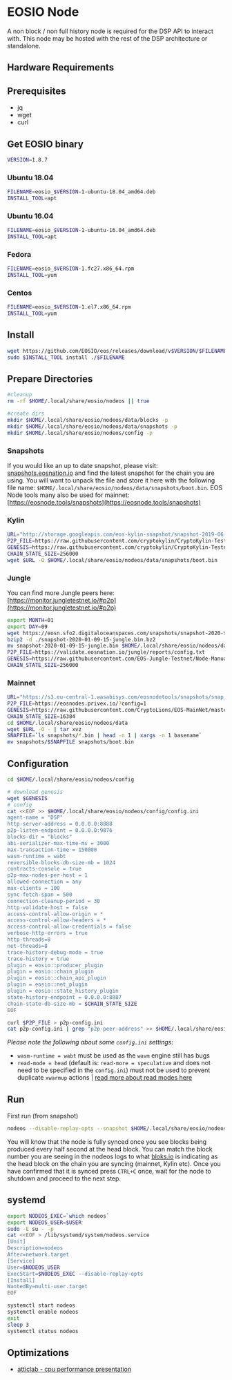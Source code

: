 EOSIO Node
==========

A non block / non full history node is required for the DSP API to interact with.  This node may be hosted with the rest of the DSP architecture or standalone.

## Hardware Requirements
## Prerequisites

- jq
- wget
- curl

## Get EOSIO binary

```bash
VERSION=1.8.7
```

### Ubuntu 18.04
```bash
FILENAME=eosio_$VERSION-1-ubuntu-18.04_amd64.deb
INSTALL_TOOL=apt
```

### Ubuntu 16.04
```bash
FILENAME=eosio_$VERSION-1-ubuntu-16.04_amd64.deb
INSTALL_TOOL=apt
```

### Fedora
```bash
FILENAME=eosio_$VERSION-1.fc27.x86_64.rpm
INSTALL_TOOL=yum
```

### Centos
```bash
FILENAME=eosio_$VERSION-1.el7.x86_64.rpm
INSTALL_TOOL=yum
```

## Install
```bash
wget https://github.com/EOSIO/eos/releases/download/v$VERSION/$FILENAME
sudo $INSTALL_TOOL install ./$FILENAME
```

## Prepare Directories
```bash
#cleanup
rm -rf $HOME/.local/share/eosio/nodeos || true

#create dirs
mkdir $HOME/.local/share/eosio/nodeos/data/blocks -p
mkdir $HOME/.local/share/eosio/nodeos/data/snapshots -p
mkdir $HOME/.local/share/eosio/nodeos/config -p
```

### Snapshots
If you would like an up to date snapshot, please visit: [snapshots.eosnation.io](https://snapshots.eosnation.io/) and find the latest snapshot for the chain you are using.  You will want to unpack the file and store it here with the following file name: `$HOME/.local/share/eosio/nodeos/data/snapshots/boot.bin`.  EOS Node tools many also be used for mainnet: [https://eosnode.tools/snapshots](https://eosnode.tools/snapshots)

### Kylin
```bash
URL="http://storage.googleapis.com/eos-kylin-snapshot/snapshot-2019-06-10-09(utc)-0312d3b9843e2efa6831806962d6c219d37200e0b897a0d9243bcab40b2b546b.bin"
P2P_FILE=https://raw.githubusercontent.com/cryptokylin/CryptoKylin-Testnet/master/fullnode/config/config.ini
GENESIS=https://raw.githubusercontent.com/cryptokylin/CryptoKylin-Testnet/master/genesis.json
CHAIN_STATE_SIZE=256000
wget $URL -O $HOME/.local/share/eosio/nodeos/data/snapshots/boot.bin
```  

### Jungle
You can find more Jungle peers here: [https://monitor.jungletestnet.io/#p2p](https://monitor.jungletestnet.io/#p2p)
```bash
export MONTH=01
export DAY=09
wget https://eosn.sfo2.digitaloceanspaces.com/snapshots/snapshot-2020-$MONTH-$DAY-15-jungle.bin.bz2
bzip2 -d ./snapshot-2020-01-09-15-jungle.bin.bz2
mv snapshot-2020-01-09-15-jungle.bin $HOME/.local/share/eosio/nodeos/data/snapshots/boot.bin
P2P_FILE=https://validate.eosnation.io/jungle/reports/config.txt
GENESIS=https://raw.githubusercontent.com/EOS-Jungle-Testnet/Node-Manual-Installation/master/genesis.json
CHAIN_STATE_SIZE=256000
```

### Mainnet
```bash
URL="https://s3.eu-central-1.wasabisys.com/eosnodetools/snapshots/snap_2019-12-15-13-00.tar.gz"
P2P_FILE=https://eosnodes.privex.io/?config=1
GENESIS=https://raw.githubusercontent.com/CryptoLions/EOS-MainNet/master/genesis.json
CHAIN_STATE_SIZE=16384
cd $HOME/.local/share/eosio/nodeos/data
wget $URL -O - | tar xvz
SNAPFILE=`ls snapshots/*.bin | head -n 1 | xargs -n 1 basename`
mv snapshots/$SNAPFILE snapshots/boot.bin
```

## Configuration

```bash
cd $HOME/.local/share/eosio/nodeos/config

# download genesis
wget $GENESIS
# config
cat <<EOF >> $HOME/.local/share/eosio/nodeos/config/config.ini
agent-name = "DSP"
http-server-address = 0.0.0.0:8888
p2p-listen-endpoint = 0.0.0.0:9876
blocks-dir = "blocks"
abi-serializer-max-time-ms = 3000
max-transaction-time = 150000
wasm-runtime = wabt
reversible-blocks-db-size-mb = 1024
contracts-console = true
p2p-max-nodes-per-host = 1
allowed-connection = any
max-clients = 100
sync-fetch-span = 500
connection-cleanup-period = 30
http-validate-host = false
access-control-allow-origin = *
access-control-allow-headers = *
access-control-allow-credentials = false
verbose-http-errors = true
http-threads=8
net-threads=8
trace-history-debug-mode = true
trace-history = true
plugin = eosio::producer_plugin
plugin = eosio::chain_plugin
plugin = eosio::chain_api_plugin
plugin = eosio::net_plugin
plugin = eosio::state_history_plugin
state-history-endpoint = 0.0.0.0:8887
chain-state-db-size-mb = $CHAIN_STATE_SIZE
EOF

curl $P2P_FILE > p2p-config.ini
cat p2p-config.ini | grep "p2p-peer-address" >> $HOME/.local/share/eosio/nodeos/config/config.ini
```

*Please note the following about some `config.ini` settings:*

- `wasm-runtime = wabt` must be used as the `wavm` engine still has bugs
- `read-mode = head` (default is: `read-more = speculative` and does not need to be specified in the `config.ini`) must not be used to prevent duplicate `xwarmup` actions | [read more about read modes here](https://developers.eos.io/eosio-nodeos/docs/read-modes)

## Run 
First run (from snapshot)
```bash
nodeos --disable-replay-opts --snapshot $HOME/.local/share/eosio/nodeos/data/snapshots/boot.bin --delete-all-blocks
```
You will know that the node is fully synced once you see blocks being produced every half second at the head block.  You can match the block number you are seeing in the nodeos logs to what [bloks.io](https://bloks.io/) is indicating as the head block on the chain you are syncing (mainnet, Kylin etc). Once you have confirmed that it is synced press `CTRL+C` once, wait for the node to shutdown and proceed to the next step.

## systemd
```bash
export NODEOS_EXEC=`which nodeos`
export NODEOS_USER=$USER
sudo -E su - -p
cat <<EOF > /lib/systemd/system/nodeos.service
[Unit]
Description=nodeos
After=network.target
[Service]
User=$NODEOS_USER
ExecStart=$NODEOS_EXEC --disable-replay-opts
[Install]
WantedBy=multi-user.target
EOF

systemctl start nodeos
systemctl enable nodeos
exit
sleep 3
systemctl status nodeos
```

## Optimizations

- [atticlab - cpu performance presentation](https://github.com/atticlab/eos-bp-performance/blob/master/cpu_perf_presentation.pdf)
